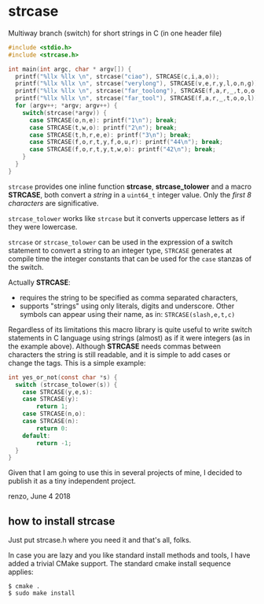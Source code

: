 # strcase
Multiway branch (switch) for short strings in C (in one header file)

```C
#include <stdio.h>
#include <strcase.h>

int main(int argc, char * argv[]) {
  printf("%llx %llx \n", strcase("ciao"), STRCASE(c,i,a,o));
  printf("%llx %llx \n", strcase("verylong"), STRCASE(v,e,r,y,l,o,n,g));
  printf("%llx %llx \n", strcase("far_toolong"), STRCASE(f,a,r,_,t,o,o,l,o,n,g));
  printf("%llx %llx \n", strcase("far_tool"), STRCASE(f,a,r,_,t,o,o,l));
  for (argv++; *argv; argv++) {
    switch(strcase(*argv)) {
      case STRCASE(o,n,e): printf("1\n"); break;
      case STRCASE(t,w,o): printf("2\n"); break;
      case STRCASE(t,h,r,e,e): printf("3\n"); break;
      case STRCASE(f,o,r,t,y,f,o,u,r): printf("44\n"); break;
      case STRCASE(f,o,r,t,y,t,w,o): printf("42\n"); break;
    }
  }
}
```

`strcase` provides one inline function **strcase**, **strcase\_tolower** and a macro **STRCASE**, both convert
a *string* in a `uint64_t` integer value. Only the *first 8 characters* are significative.

`strcase_tolower` works like `strcase` but it converts uppercase letters as if they were lowercase.

`strcase` or `strcase_tolower` can be used in the expression of a switch statement to convert a string
to an integer type, `STRCASE` generates at compile time the integer constants that can be used for the `case`
stanzas of the switch.

Actually **STRCASE**:

* requires the string to be specified as comma separated characters,
* supports "strings" using only literals, digits and underscore. Other symbols can appear using their name, as in:
`STRCASE(slash,e,t,c)`

Regardless of its limitations this macro library is quite useful to write switch statements
in C language using strings (almost) as if it were integers (as in the example above).
Although **STRCASE** needs commas between characters the string is still readable, and it
is simple to add cases or change the tags. This is a simple example:
```C
int yes_or_not(const char *s) {
  switch (strcase_tolower(s)) {
    case STRCASE(y,e,s):
    case STRCASE(y):
        return 1;
    case STRCASE(n,o):
    case STRCASE(n):
        return 0:
    default:
        return -1;
  }
}
```

Given that I am going to use this in several projects of mine, I decided to publish it as a
tiny independent project.

renzo, June 4 2018

## how to install strcase

Just put strcase.h where you need it and that's all, folks.

In case you are lazy and you like standard install methods and tools, I have added a trivial CMake support. 
The standard cmake install sequence applies:
```
$ cmake .
$ sudo make install
```
